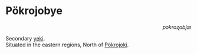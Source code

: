 
# Pökrojobye

<div align="right"><i>pɔkroʐobjæ</i></div>

Secondary [yeki](../Natural%20Science/Unique%20Species/yeki.md).  
Situated in the eastern regions, North of [Pökrojoki](Pökrojoki.md).  